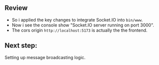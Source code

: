 ## Review

- So i applied the key changes to integrate Socket.IO into `bin/www`.
- Now i see the console show "Socket.IO server running on port 3000".
- The cors origin `http://localhost:5173` is actually the the frontend.

## Next step:

Setting up message broadcasting logic.
